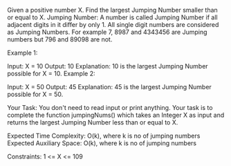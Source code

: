 Given a positive number X. Find the largest Jumping Number smaller than or equal to X. 
Jumping Number: A number is called Jumping Number if all adjacent digits in it differ by only 1. All single digit numbers are considered as Jumping Numbers. For example 7, 8987 and 4343456 are Jumping numbers but 796 and 89098 are not.

 

Example 1:

Input:
X = 10
Output:
10
Explanation:
10 is the largest Jumping Number
possible for X = 10.
Example 2:

Input:
X = 50
Output:
45
Explanation:
45 is the largest Jumping Number
possible for X = 50.
 

Your Task:
You don't need to read input or print anything. Your task is to complete the function jumpingNums() which takes an Integer X as input and returns the largest Jumping Number less than or equal to X.

 

Expected Time Complexity: O(k), where k is no of jumping numbers
Expected Auxiliary Space: O(k), where k is no of jumping numbers

 

Constraints:
1 <= X <= 109

